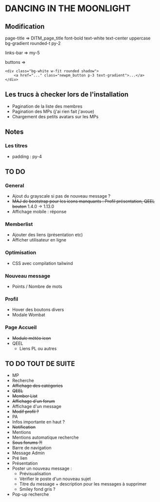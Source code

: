 # DANCING IN THE MOONLIGHT

## Modification
page-title => DITM_page_title font-bold text-white text-center uppercase bg-gradient rounded-t py-2

links-bar => my-5

buttons =>         
```
<div class="bg-white w-fit rounded shadow">
    <a href="..." class="newpm_button p-3 text-gradient">...</a>
</div>
```

## Les trucs à checker lors de l'installation
* Pagination de la liste des membres
* Pagination des MPs (j'ai rien fait j'avoue)
* Chargement des petits avatars sur les MPs

## Notes
### Les titres
* padding : py-4

## TO DO
### General
* Ajout du grayscale si pas de nouveau message ?
* ~~MAJ de bootstrap pour les icons manquants : Profil présentation, QEEL bouton~~ 1.4.0 -> 1.13.0
* Affichage mobile : réponse
### Memberlist
* Ajouter des liens (présentation etc)
* Afficher utilisateur en ligne
### Optimisation
* CSS avec compilation tailwind 
### Nouveau message
* Points / Nombre de mots
### Profil
* Hover des boutons divers
* Modale Wombat
### Page Accueil
* ~~Module météo icon~~
* QEEL
    * Liens PL ou autres 

## TO DO TOUT DE SUITE
* MP
* Recherche
* ~~Affichage des catégories~~
* ~~QEEL~~
* ~~Member List~~
* ~~Affichage d'un forum~~
* Affichage d'un message
* ~~Modif profil ?~~
* PA
* Infos importante en haut ?
* ~~Notification~~
* Mentions
* Mentions automatique recherche
* ~~Sous forums ?!~~
* Barre de navigation
* Message Admin
* Pré lien
* Présentation
* Poster un nouveau message : 
    * Prévisualisation
    * Vérifier le poste d'un nouveau sujet
    * Titre du message + description pour les messages à supprimer
    * Smiley fond gris ?
* Pop-up recherche